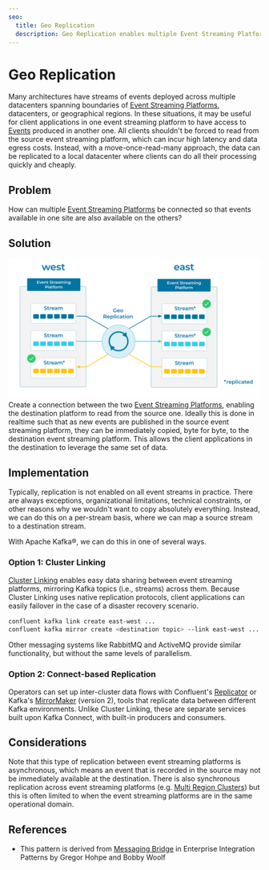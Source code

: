 ```yaml
---
seo:
  title: Geo Replication
  description: Geo Replication enables multiple Event Streaming Platforms to be connected so that events available in one site are also available on the others
---
```


# Geo Replication

Many architectures have streams of events deployed across multiple datacenters spanning boundaries of [Event Streaming Platforms](../event-stream/event-streaming-platform.md), datacenters, or geographical regions.
In these situations, it may be useful for client applications in one event streaming platform to have access to [Events](../event/event.md) produced in another one.
All clients shouldn't be forced to read from the source event streaming platform, which can incur high latency and data egress costs.
Instead, with a move-once-read-many approach, the data can be replicated to a local datacenter where clients can do all their processing quickly and cheaply.


## Problem

How can multiple [Event Streaming Platforms](../event-stream/event-streaming-platform.md) be connected so that events available in one site are also available on the others?


## Solution

![geo-replication](../img/geo-replication.svg)
Create a connection between the two [Event Streaming Platforms](../event-stream/event-streaming-platform.md), enabling the destination platform to read from the source one.
Ideally this is done in realtime such that as new events are published in the source event streaming platform, they can be immediately copied, byte for byte, to the destination event streaming platform.
This allows the client applications in the destination to leverage the same set of data.


## Implementation

Typically, replication is not enabled on all event streams in practice. There are always exceptions, organizational limitations, technical constraints, or other reasons why we wouldn't want to copy absolutely everything.
Instead, we can do this on a per-stream basis, where we can map a source stream to a destination stream.

With Apache Kafka®, we can do this in one of several ways.


### Option 1: Cluster Linking

[Cluster Linking](https://docs.confluent.io/cloud/current/multi-cloud/cluster-linking.html) enables easy data sharing between event streaming platforms, mirroring Kafka topics (i.e., streams) across them.
Because Cluster Linking uses native replication protocols, client applications can easily failover in the case of a disaster recovery scenario.

```sh
confluent kafka link create east-west ...
confluent kafka mirror create <destination topic> --link east-west ...
```

Other messaging systems like RabbitMQ and ActiveMQ provide similar functionality, but without the same levels of parallelism.


### Option 2: Connect-based Replication

Operators can set up inter-cluster data flows with Confluent's [Replicator](https://docs.confluent.io/cloud/current/clusters/migrate-topics-on-cloud-clusters.html) or Kafka's [MirrorMaker](https://kafka.apache.org/documentation/#georeplication) (version 2), tools that replicate data between different Kafka environments.
Unlike Cluster Linking, these are separate services built upon Kafka Connect, with built-in producers and consumers.


## Considerations

Note that this type of replication between event streaming platforms is asynchronous, which means an event that is recorded in the source may not be immediately available at the destination.
There is also synchronous replication across event streaming platforms (e.g. [Multi Region Clusters](https://docs.confluent.io/platform/current/multi-dc-deployments/index.html)) but this is often limited to when the event streaming platforms are in the same operational domain.


## References

* This pattern is derived from [Messaging Bridge](https://www.enterpriseintegrationpatterns.com/patterns/messaging/MessagingBridge.html) in Enterprise Integration Patterns by Gregor Hohpe and Bobby Woolf
